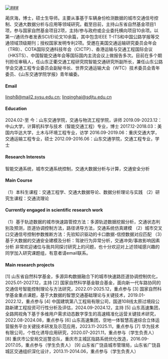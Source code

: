

[![###](https://img.shields.io/badge/###-github-blue?logo=github)](###)
<!-- 依次用以占位盒子名词、GitHub用户名、GitHub网址 -->

蔺庆海，博士，硕士生导师。主要从事基于车辆身份检测数据的城市交通信号控制、交通大数据分析与应用等领域研究。截至目前，主持山东省自然基金项目1项，参与国家自然基金项目2项，主持/参与政府或企业委托横向项目10余项。以第一/通讯作者发表SCI/EI论文10余篇，其中包含IEEE T-ITS和中国公路学报等交通领域顶级期刊；授权国家发明专利2项。受邀在美国交通运输研究委员会年会（TRB）、COTA国际交通科技年会（CICTP）、香港运输与交通工程国际会议（HKSTS）、中国智能交通年会等国际国内主流会议上做报告多次。目前在多个期刊担任审稿人，任山东正衢交通工程研究院智能交通研究所副所长，兼任山东公路学会交通工程专业委员会副秘书长、世界交通运输大会（WTC）技术委员会青年委员、《山东交通学院学报》青年编委。

#### Email
linqh8@mail2.sysu.edu.cn; linqinghai@sdjtu.edu.cn

#### Education
2024.02-至   今：山东交通学院，交通与物流工程学院，讲师
2019.09-2023.12：中山大学，计算机科学与技术（智能交通工程）专业，博士
2017.12-2018.03：美国内华达大学，土木与环境工程专业，访学
2016.09-2019.06：重庆交通大学，交通运输工程专业，硕士
2012.09-2016.06：山东交通学院，交通工程专业，学士

#### Research Interests
智能交通系统，城市交通系统控制，交通大数据分析与计算，交通安全分析

#### Main Course
（1）本科生课程：交通工程学、交通大数据导论、数据分析理论与实践
（2）研究生课程：交通流理论

#### Currently engaged in scientific research work
（1）基于轨迹数据的城市快速路管控方法：多源轨迹数据挖掘分析，交通状态判别及预测，匝道协调控制方法，路径诱导方法，交通系统仿真建模
（2）城市交叉口交通信号控制参数推断方法：先验知识驱动的卡口数据-信控数据对应匹配
（3）基于大数据的交通安全建模及分析：驾驶行为异常分析，交通冲突/事故影响因素分析
非常欢迎诸位与我共同探讨研究上的问题，也十分欢迎对上述领域感兴趣的同学加入研究课题组，有意者请email联系。

#### Main research projects
[1] 山东省自然科学基金，多源异构数据融合下的城市快速路匝道协调控制优化，2025.01-2027.12，主持
[2] 国家自然科学基金联合基金，面向新一代车路协同的交通信号智能控制理论与方法研究，2022.01-2025.12，重点参与
[3] 国家自然科学基金重点课题，基于大数据的智慧交通基础理论与关键技术，2019.01-2022.12，重点参与
[4] 中国建筑第八工程局有限公司，国道108线太原过境段公路新建工程投资可行性分析及评估，2024.09-2024.12，主持
[5] 山东高速集团，全路网视角下基于多维用户需求动态数字孪生的高速精准化运营关键技术研究，2022.08-2024.08，重点参与
[6] 山东高速集团，空地一体智慧高速综合立体运营服务平台关键技术研发及示范应用，2023.11-2025.11，重点参与
[7] 华为技术有限公司，个性化诱导应用研究，2020.07-2021.11，重点参与（学生负责人）
[8] 重庆市公安局交巡警总队，重庆市主城区指路系统优化改造，2016.09-2017.05，重点参与（学生负责人）
[9] 山东省广饶县城市管理局，山东省广饶县城区交通组织深化设计，2013.11-2014.06，重点参与（学生负责人）

